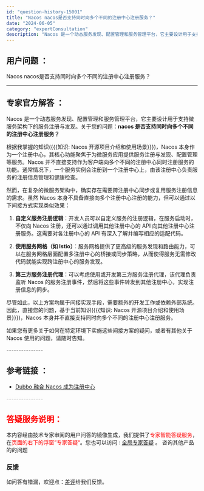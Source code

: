 ```yaml
---
id: "question-history-15001"
title: "Nacos nacos是否支持同时向多个不同的注册中心注册服务？"
date: "2024-06-05"
category: "expertConsultation"
description: "Nacos 是一个动态服务发现、配置管理和服务管理平台，它主要设计用于支持微服务架构下的服务注册与发现。关于您的问题：**nacos 是否支持同时向多个不同的注册中心注册服务？**根据我掌握的知识(知识: Nacos 开源项目介绍和使用场景)，Nacos 本身作为一个注册中心，其核心功能聚焦于为微服"
---
```


## 用户问题 ： 
 Nacos nacos是否支持同时向多个不同的注册中心注册服务？  

---------------
## 专家官方解答 ：

Nacos 是一个动态服务发现、配置管理和服务管理平台，它主要设计用于支持微服务架构下的服务注册与发现。关于您的问题：**nacos 是否支持同时向多个不同的注册中心注册服务？**

根据我掌握的知识({{{知识: Nacos 开源项目介绍和使用场景}}})，Nacos 本身作为一个注册中心，其核心功能聚焦于为微服务应用提供服务注册与发现、配置管理等服务。Nacos 并不直接支持作为客户端向多个不同的注册中心同时注册服务的功能。通常情况下，一个服务实例会注册到一个注册中心上，由该注册中心负责服务的注册信息管理和健康检查。

然而，在复杂的微服务架构中，确实存在需要跨注册中心同步或复用服务注册信息的需求。虽然 Nacos 本身不具备直接向多个注册中心注册的能力，但可以通过以下间接方式实现类似效果：

1. **自定义服务注册逻辑**：开发人员可以自定义服务的注册逻辑，在服务启动时，不仅向 Nacos 注册，还可以通过调用其他注册中心的 API 向其他注册中心注册服务。这需要对各注册中心的 API 有深入了解并编写相应的适配代码。

2. **使用服务网格（如 Istio）**：服务网格提供了更高级的服务发现和路由能力，可以在服务网格层面配置多注册中心的桥接或同步策略，从而使得服务无需修改代码就能实现跨注册中心的服务发现。

3. **第三方服务注册代理**：可以考虑使用或开发第三方服务注册代理，该代理负责监听 Nacos 的服务注册事件，然后将这些事件转发到其他注册中心，实现注册信息的同步。

尽管如此，以上方案均属于间接实现手段，需要额外的开发工作或依赖外部系统。因此，直接您的问题，基于当前知识({{{知识: Nacos 开源项目介绍和使用场景}}})，Nacos 本身并不直接支持同时向多个不同的注册中心注册服务。

如果您有更多关于如何在特定环境下实施这些间接方案的疑问，或者有其他关于 Nacos 使用的问题，请随时告知。


<font color="#949494">---------------</font> 


## 参考链接 ：

* [Dubbo 融合 Nacos 成为注册中心](https://nacos.io/docs/latest/ecology/use-nacos-with-dubbo)


 <font color="#949494">---------------</font> 
 


## <font color="#FF0000">答疑服务说明：</font> 

本内容经由技术专家审阅的用户问答的镜像生成，我们提供了<font color="#FF0000">专家智能答疑服务</font>，在<font color="#FF0000">页面的右下的浮窗”专家答疑“</font>。您也可以访问 : [全局专家答疑](https://answer.opensource.alibaba.com/docs/intro) 。 咨询其他产品的的问题

### 反馈
如问答有错漏，欢迎点：[差评](https://ai.nacos.io/user/feedbackByEnhancerGradePOJOID?enhancerGradePOJOId=15054)给我们反馈。

